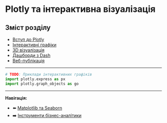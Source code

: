 # Plotly та інтерактивна візуалізація

## Зміст розділу

-   [Вступ до Plotly](#вступ-до-plotly)
-   [Інтерактивні графіки](#інтерактивні-графіки)
-   [3D візуалізація](#3d-візуалізація)
-   [Дашборди з Dash](#дашборди-з-dash)
-   [Веб-публікація](#веб-публікація)

---

<!-- TODO: Plotly Express та Graph Objects -->
<!-- Створення інтерактивних дашбордів -->
<!-- Інтеграція з веб-додатками -->

```python
# TODO: Приклади інтерактивних графіків
import plotly.express as px
import plotly.graph_objects as go
```

---

**Навігація:**

-   ⬅️ [Matplotlib та Seaborn](./17_matplotlib_seaborn.md)
-   ➡️ [Інструменти бізнес-аналітики](./19_бізнес_аналітика.md)
